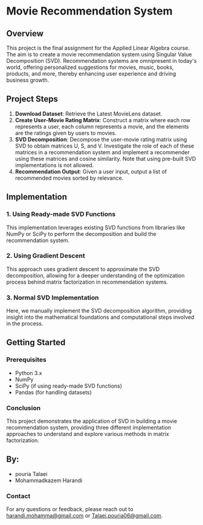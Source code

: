 # Movie Recommendation System

## Overview

This project is the final assignment for the Applied Linear Algebra course. The aim is to create a movie recommendation system using Singular Value Decomposition (SVD). Recommendation systems are omnipresent in today's world, offering personalized suggestions for movies, music, books, products, and more, thereby enhancing user experience and driving business growth.

## Project Steps

1. **Download Dataset**: Retrieve the Latest MovieLens dataset.
2. **Create User-Movie Rating Matrix**: Construct a matrix where each row represents a user, each column represents a movie, and the elements are the ratings given by users to movies.
3. **SVD Decomposition**: Decompose the user-movie rating matrix using SVD to obtain matrices U, S, and V. Investigate the role of each of these matrices in a recommendation system and implement a recommender using these matrices and cosine similarity. Note that using pre-built SVD implementations is not allowed.
4. **Recommendation Output**: Given a user input, output a list of recommended movies sorted by relevance.

## Implementation

### 1. Using Ready-made SVD Functions
This implementation leverages existing SVD functions from libraries like NumPy or SciPy to perform the decomposition and build the recommendation system.

### 2. Using Gradient Descent
This approach uses gradient descent to approximate the SVD decomposition, allowing for a deeper understanding of the optimization process behind matrix factorization in recommendation systems.

### 3. Normal SVD Implementation
Here, we manually implement the SVD decomposition algorithm, providing insight into the mathematical foundations and computational steps involved in the process.

## Getting Started

### Prerequisites
- Python 3.x
- NumPy
- SciPy (if using ready-made SVD functions)
- Pandas (for handling datasets)

### Conclusion
This project demonstrates the application of SVD in building a movie recommendation system, providing three different implementation approaches to understand and explore various methods in matrix factorization.


## By:
- pouria Talaei 
- Mohammadkazem Harandi

### Contact
For any questions or feedback, please reach out to harandi.mohamma@gmail.com or Talaei.pouria06@gmail.com.
